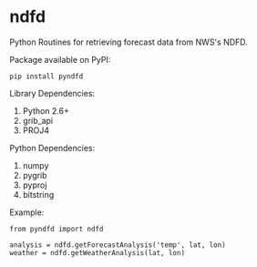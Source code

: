 ndfd
====

Python Routines for retrieving forecast data from NWS's NDFD.

Package available on PyPI:

    pip install pyndfd

Library Dependencies:

1. Python 2.6+
2. grib_api
3. PROJ4

Python Dependencies:

1. numpy
2. pygrib
3. pyproj
4. bitstring

Example:

    from pyndfd import ndfd
    
    analysis = ndfd.getForecastAnalysis('temp', lat, lon)
    weather = ndfd.getWeatherAnalysis(lat, lon)
